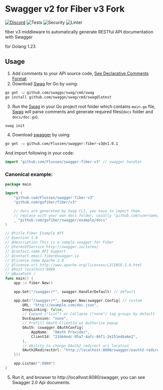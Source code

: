 # Swagger v2 for Fiber v3 Fork

<!-- ![Release](https://img.shields.io/github/release/gofiber/swagger.svg) -->
[![Discord](https://img.shields.io/badge/discord-join%20channel-7289DA)](https://gofiber.io/discord)
![Tests](https://github.com/gofiber/swagger/actions/workflows/test.yml/badge.svg)
![Security](https://github.com/gofiber/swagger/workflows/Security/badge.svg)
![Linter](https://github.com/gofiber/swagger/workflows/Linter/badge.svg)

fiber v3 middleware to automatically generate RESTful API documentation with Swagger

for Golang 1.23

## Usage

1. Add comments to your API source code, [See Declarative Comments Format](https://github.com/swaggo/swag#declarative-comments-format).
2. Download [Swag](https://github.com/swaggo/swag) for Go by using:
```sh
go get -u github.com/swaggo/swag/cmd/swag
go install github.com/swaggo/swag/cmd/swag@latest
```
3. Run the [Swag](https://github.com/swaggo/swag) in your Go project root folder which contains `main.go` file, [Swag](https://github.com/swaggo/swag) will parse comments and generate required files(`docs` folder and `docs/doc.go`).
```sh
swag init
```
4. Download [swagger](https://github.com/Flussen/swagger-fiber-v3) by using:
```sh
go get -u github.com/Flussen/swagger-fiber-v3@v1.0.1
```
And import following in your code:

```go
import "github.com/Flussen/swagger-fiber-v3" // swagger handler
```

### Canonical example:

```go
package main

import (
	"github.com/Flussen/swagger-fiber-v3"
	"github.com/gofiber/fiber/v3"

	// docs are generated by Swag CLI, you have to import them.
	// replace with your own docs folder, usually "github.com/username/reponame/docs"
	_ "github.com/gofiber/swagger/example/docs"
)

// @title Fiber Example API
// @version 1.0
// @description This is a sample swagger for Fiber
// @termsOfService http://swagger.io/terms/
// @contact.name API Support
// @contact.email fiber@swagger.io
// @license.name Apache 2.0
// @license.url http://www.apache.org/licenses/LICENSE-2.0.html
// @host localhost:8080
// @BasePath /
func main() {
	app := fiber.New()

	app.Get("/swagger/*", swagger.HandlerDefault) // default

	app.Get("/swagger/*", swagger.New(swagger.Config{ // custom
		URL: "http://example.com/doc.json",
		DeepLinking: false,
		// Expand ("list") or Collapse ("none") tag groups by default
		DocExpansion: "none",
		// Prefill OAuth ClientId on Authorize popup
		OAuth: &swagger.OAuthConfig{
			AppName:  "OAuth Provider",
			ClientId: "21bb4edc-05a7-4afc-86f1-2e151e4ba6e2",
		},
		// Ability to change OAuth2 redirect uri location
		OAuth2RedirectUrl: "http://localhost:8080/swagger/oauth2-redirect.html",
	}))

	app.Listen(":8080")
}
```
5. Run it, and browser to http://localhost:8080/swagger, you can see Swagger 2.0 Api documents.
